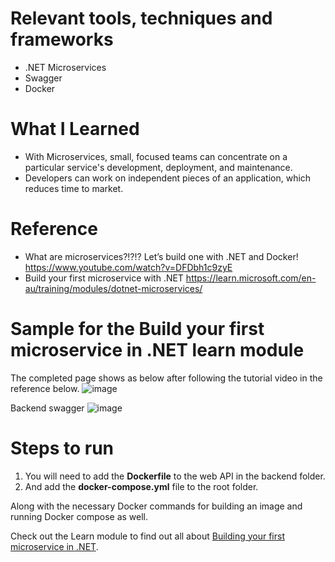 # Relevant tools, techniques and frameworks
- .NET Microservices
- Swagger
- Docker

# What I Learned
- With Microservices, small, focused teams can concentrate on a particular service's development, deployment, and maintenance.
- Developers can work on independent pieces of an application, which reduces time to market.

# Reference
- What are microservices?!?!? Let’s build one with .NET and Docker! https://www.youtube.com/watch?v=DFDbh1c9zyE
- Build your first microservice with .NET https://learn.microsoft.com/en-au/training/modules/dotnet-microservices/

# Sample for the Build your first microservice in .NET learn module

The completed page shows as below after following the tutorial video in the reference below.
![image](https://github.com/user-attachments/assets/2820ed85-6b27-4c84-845d-b2af42a14fa2)

Backend swagger
![image](https://github.com/user-attachments/assets/ae15f0d6-06d8-46f5-9a95-db2d82804d00)

# Steps to run

1. You will need to add the **Dockerfile** to the web API in the backend folder.
1. And add the **docker-compose.yml** file to the root folder.

Along with the necessary Docker commands for building an image and running Docker compose as well.

Check out the Learn module to find out all about [Building your first microservice in .NET](https://docs.microsoft.com/learn/modules/dotnet-microservices).


